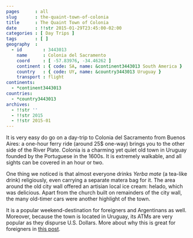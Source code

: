```yaml
---
pages      : all
slug       : the-quaint-town-of-colonia
title      : The Quaint Town of Colonia
date       : !!str 2015-01-29T23:45:00-02:00
categories : [ Day Trips ]
tags       : [ ]
geography  :
  - id        : 3443013
    name      : Colonia del Sacramento
    coord     : [ -57.83976, -34.46262 ]
    continent : { code: SA, name: &continent3443013 South America }
    country   : { code: UY, name: &country3443013 Uruguay }
    transport : flight
continents:
  - *continent3443013
countries:
  - *country3443013
archives:
  - !!str ''
  - !!str 2015
  - !!str 2015-01
---
```


It is very easy do go on a day-trip to Colonia del Sacramento from Buenos Aires: a one-hour ferry ride (around 25$ one-way) brings you to the other side of the River Plate. Colonia is a charming yet quiet old town in Uruguay founded by the Portuguese in the 1600s. It is extremely walkable, and all sights can be covered in an hour or two.

One thing we noticed is that almost everyone drinks *Yerba mate* (a tea-like drink) religiously, even carrying a separate matera bag for it. The area around the old city wall offered an artisian local ice cream: helado, which was delicious. Apart from the church built on remainders of the city wall, the many old-timer cars were another highlight of the town.

It is a popular weekend-destination for foreigners and Argentinans as well. Moreover, because the town is located in Uruguay, its ATMs are very popular as they dispurse U.S. Dollars. More about why this is great for foreigners in [this post](/blog/money-exchange-in-argentina.html).